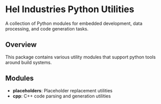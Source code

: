 # Hel Industries Python Utilities

A collection of Python modules for embedded development, data processing, and code generation tasks.

## Overview

This package contains various utility modules that support python tools around build systems.

## Modules

- **placeholders**: Placeholder replacement utilities
- **cpp**: C++ code parsing and generation utilities

